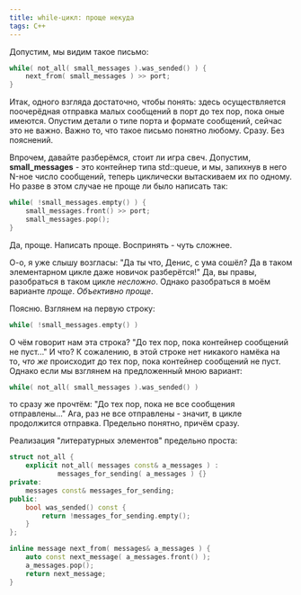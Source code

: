 ```yaml
---
title: while-цикл: проще некуда
tags: C++
---
```


Допустим, мы видим такое письмо:
```cpp
while( not_all( small_messages ).was_sended() ) {
    next_from( small_messages ) >> port;
}
```
Итак, одного взгляда достаточно, чтобы понять: здесь осуществляется поочерёдная отправка малых сообщений в порт до тех пор, пока оные имеются. Опустим детали о типе порта и формате сообщений, сейчас это не важно. Важно то, что такое письмо понятно любому. Сразу. Без пояснений.

Впрочем, давайте разберёмся, стоит ли игра свеч. Допустим, **small_messages** - это контейнер типа std::queue, и мы, запихнув в него N-ное число сообщений, теперь циклически вытаскиваем их по одному. Но разве в этом случае не проще ли было написать так:
```cpp
while( !small_messages.empty() ) {
    small_messages.front() >> port;
    small_messages.pop();
}
```
Да, проще. Написать проще. Воспринять - чуть сложнее.

О-о, я уже слышу возгласы: "Да ты что, Денис, с ума сошёл? Да в таком элементарном цикле даже новичок разберётся!" Да, вы правы, разобраться в таком цикле *несложно*. Однако разобраться в моём варианте *проще*. *Объективно проще*.

Поясню. Взглянем на первую строку:
```cpp
while( !small_messages.empty() )
```
О чём говорит нам эта строка? "До тех пор, пока контейнер сообщений не пуст..." И что? К сожалению, в этой строке нет никакого намёка на то, *что же* происходит до тех пор, пока контейнер сообщений не пуст. Однако если мы взглянем на предложенный мною вариант:
```cpp
while( not_all( small_messages ).was_sended() )
```
то сразу же прочтём: "До тех пор, пока не все сообщения отправлены..." Ага, раз не все отправлены - значит, в цикле продолжится отправка. Предельно понятно, причём сразу.

Реализация "литературных элементов" предельно проста:
```cpp
struct not_all {
    explicit not_all( messages const& a_messages ) :
            messages_for_sending( a_messages ) {}
private:
    messages const& messages_for_sending;
public:
    bool was_sended() const {
        return !messages_for_sending.empty();
    }
};

inline message next_from( messages& a_messages ) {
    auto const next_message( a_messages.front() );
    a_messages.pop();
    return next_message;
}
```
